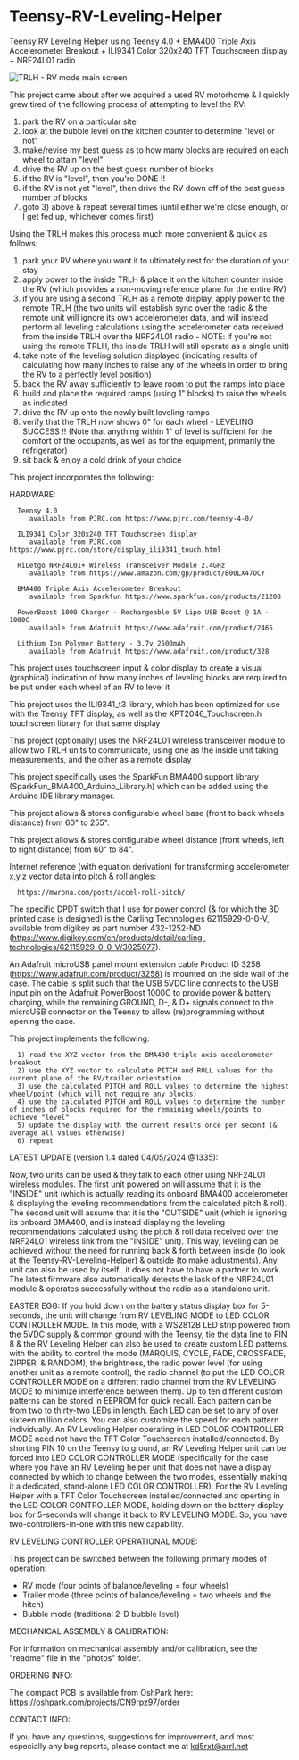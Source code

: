 # Teensy-RV-Leveling-Helper
Teensy RV Leveling Helper using Teensy 4.0 + BMA400 Triple Axis Accelerometer Breakout + ILI9341 Color 320x240 TFT Touchscreen display + NRF24L01 radio

![TRLH - RV mode main screen](https://github.com/mjculross/Teensy-RV-Leveling-Helper/assets/4277910/6b16b0c0-ed02-4666-bd05-db4aa8ab182b)

This project came about after we acquired a used RV motorhome & I quickly grew tired of the following process of attempting to level the RV:
   1) park the RV on a particular site
   2) look at the bubble level on the kitchen counter to determine "level or not"
   3) make/revise my best guess as to how many blocks are required on each wheel to attain "level"
   4) drive the RV up on the best guess number of blocks
   5) if the RV is "level", then you're DONE !!
   6) if the RV is not yet "level", then drive the RV down off of the best guess number of blocks
   7) goto 3) above & repeat several times (until either we're close enough, or I get fed up, whichever comes first)

Using the TRLH makes this process much more convenient & quick as follows:
   1) park your RV where you want it to ultimately rest for the duration of your stay
   2) apply power to the inside TRLH & place it on the kitchen counter inside the RV
      (which provides a non-moving reference plane for the entire RV)
   3) if you are using a second TRLH as a remote display, apply power to the remote TRLH
      (the two units will establish sync over the radio & the remote unit will ignore its
      own accelerometer data, and will instead perform all leveling calculations using
      the accelerometer data received from the inside TRLH over the NRF24L01 radio -
      NOTE: if you're not using the remote TRLH, the inside TRLH will still operate as a
      single unit)
   4) take note of the leveling solution displayed (indicating results of calculating
      how many inches to raise any of the wheels in order to bring the RV to a perfectly
      level position)
   5) back the RV away sufficiently to leave room to put the ramps into place
   6) build and place the required ramps (using 1" blocks) to raise the wheels as indicated
   7) drive the RV up onto the newly built leveling ramps
   8) verify that the TRLH now shows 0" for each wheel - LEVELING SUCCESS !! (Note that
      anything within 1" of level is sufficient for the comfort of the occupants, as
      well as for the equipment, primarily the refrigerator)
   9) sit back & enjoy a cold drink of your choice

This project incorporates the following:

   HARDWARE:

      Teensy 4.0
         available from PJRC.com https://www.pjrc.com/teensy-4-0/

      ILI9341 Color 320x240 TFT Touchscreen display
         available from PJRC.com https://www.pjrc.com/store/display_ili9341_touch.html

      HiLetgo NRF24L01+ Wireless Transceiver Module 2.4GHz
         available from https://www.amazon.com/gp/product/B00LX47OCY
  
      BMA400 Triple Axis Accelerometer Breakout
         available from Sparkfun https://www.sparkfun.com/products/21208

      PowerBoost 1000 Charger - Rechargeable 5V Lipo USB Boost @ 1A - 1000C
         available from Adafruit https://www.adafruit.com/product/2465
         
      Lithium Ion Polymer Battery - 3.7v 2500mAh
         available from Adafruit https://www.adafruit.com/product/328

   
   This project uses touchscreen input & color display to create a visual (graphical) indication of how many inches of leveling blocks are required to be put under each wheel of an RV to level it
  
   This project uses the ILI9341_t3 library, which has been optimized for use with the Teensy TFT display, as well as the XPT2046_Touchscreen.h touchscreen library for that same display

   This project (optionally) uses the NRF24L01 wireless transceiver module to allow two TRLH units to communicate, using one as the inside unit taking measurements, and the other as a remote display
   
   This project specifically uses the SparkFun BMA400 support library (SparkFun_BMA400_Arduino_Library.h) which can be added using the Arduino IDE library manager.

   This project allows & stores configurable wheel base (front to back wheels distance) from 60" to 255".

   This project allows & stores configurable wheel distance (front wheels, left to right distance) from 60" to 84".


   Internet reference (with equation derivation) for transforming accelerometer x,y,z vector data into pitch & roll angles:

      https://mwrona.com/posts/accel-roll-pitch/

   The specific DPDT switch that I use for power control (& for which the 3D printed case is designed) is the Carling Technologies 62115929-0-0-V, available from digikey as part number 432-1252-ND (https://www.digikey.com/en/products/detail/carling-technologies/62115929-0-0-V/3025077).

   An Adafruit microUSB panel mount extension cable Product ID 3258 (https://www.adafruit.com/product/3258) is mounted on the side wall of the case.  The cable is split such that the USB 5VDC line connects to the USB input pin on the Adafruit PowerBoost 1000C to provide power & battery charging, while the remaining GROUND, D-, & D+ signals connect to the microUSB connector on the Teensy to allow (re)programming without opening the case.

   This project implements the following:

      1) read the XYZ vector from the BMA400 triple axis accelerometer breakout
      2) use the XYZ vector to calculate PITCH and ROLL values for the current plane of the RV/trailer orientation
      3) use the calculated PITCH and ROLL values to determine the highest wheel/point (which will not require any blocks)
      4) use the calculated PITCH and ROLL values to determine the number of inches of blocks required for the remaining wheels/points to achieve "level"
      5) update the display with the current results once per second (& average all values otherwise)
      6) repeat


LATEST UPDATE (version 1.4 dated 04/05/2024 @1335):

   Now, two units can be used & they talk to each other using NRF24L01 wireless modules.
   The first unit powered on will assume that it is the "INSIDE" unit (which is actually
   reading its onboard BMA400 accelerometer & displaying the leveling recommendations from
   the calculated pitch & roll).  The second unit will assume that it is the "OUTSIDE" unit
   (which is ignoring its onboard BMA400, and is instead displaying the leveling
   recommendations calculated using the pitch & roll data received over the NRF24L01
   wireless link from the "INSIDE" unit).  This way, leveling can be achieved without the
   need for running back & forth between inside (to look at the Teensy-RV-Leveling-Helper)
   & outside (to make adjustments).  Any unit can also be used by itself...it does not have
   to have a partner to work.  The latest firmware also automatically detects the lack of
   the NRF24L01 module & operates successfully without the radio as a standalone unit.

   EASTER EGG: If you hold down on the battery status display box for 5-seconds, the unit
   will change from RV LEVELING MODE to LED COLOR CONTROLLER MODE.  In this mode, with a
   WS2812B LED strip powered from the 5VDC supply & common ground with the Teensy, tie the
   data line to PIN 8 & the RV Leveling Helper can also be used to create custom LED
   patterns, with the ability to control the mode (MARQUIS, CYCLE, FADE, CROSSFADE, ZIPPER,
   & RANDOM), the brightness, the radio power level (for using another unit as a remote
   control), the radio channel (to put the LED COLOR CONTROLLER MODE on a different radio
   channel from the RV LEVELING MODE to minimize interference between them).  Up to ten
   different custom patterns can be stored in EEPROM for quick recall.  Each pattern can
   be from two to thirty-two LEDs in length.  Each LED can be set to any of over sixteen
   million colors.  You can also customize the speed for each pattern individually.  An
   RV Leveling Helper operating in LED COLOR CONTROLLER MODE need not have the TFT Color
   Touchscreen installed/connected.  By shorting PIN 10 on the Teensy to ground, an RV
   Leveling Helper unit can be forced into LED COLOR CONTROLLER MODE (specifically for
   the case where you have an RV Leveling helper unit that does not have a display
   connected by which to change between the two modes, essentially making it a dedicated,
   stand-alone LED COLOR CONTROLLER).  For the RV Leveling Helper with a TFT Color
   Touchscreen installed/connected and operting in the LED COLOR CONTROLLER MODE, holding
   down on the battery display box for 5-seconds will change it back to RV LEVELING MODE.
   So, you have two-controllers-in-one with this new capability.
   
RV LEVELING CONTROLLER OPERATIONAL MODE:

   This project can be switched between the following primary modes of operation:
   - RV mode (four points of balance/leveling = four wheels)
   - Trailer mode (three points of balance/leveling = two wheels and the hitch)
   - Bubble mode (traditional 2-D bubble level)


MECHANICAL ASSEMBLY & CALIBRATION:

   For information on mechanical assembly and/or calibration, see the "readme" file in the "photos" folder.


ORDERING INFO:

   The compact PCB is available from OshPark here: https://oshpark.com/projects/CN9rpz97/order


CONTACT INFO:

If you have any questions, suggestions for improvement, and most especially any bug reports, please contact me at kd5rxt@arrl.net
